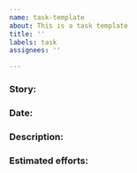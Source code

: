 ```yaml
---
name: task-template
about: This is a task template
title: ''
labels: task
assignees: ''

---
```


### Story:

### Date:

### Description:

### Estimated efforts:
